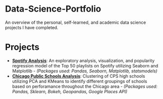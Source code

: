 # Data-Science-Portfolio
An overview of the personal, self-learned, and academic data science projects I have completed.

# Projects
- [__Spotify Analysis__](https://github.com/natlee1029/Data-Science-Portfolio/blob/master/Spotify%20Analysis.ipynb): An exploratory analysis, visualization, and popularity regression model of the Top 50 playlists on Spotify utilizing Seaborn and Matplotlib  - _(Packages used: Pandas, Seaborn, Matplotlib, statsmodels)_
- [__Chicago Public Schools Analysis__](https://github.com/natlee1029/Data-Science-Portfolio/blob/master/Chicago%20Public%20Schools%20.ipynb): Clustering of CPS high schools utilizing PCA and KMeans to identify different groupings of schools based on perforamance throughout the Chicago area - _(Packages used: Pandas, Sklearn, Bokeh, Geopandas, Google Places API)_
